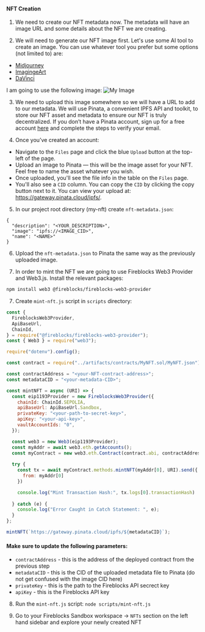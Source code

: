 #### NFT Creation


1. We need to create our NFT metadata now. The metadata will have an image URL and some details about the NFT we are creating.

2. We will need to generate our NFT image first.
Let's use some AI tool to create an image. You can use whatever tool you prefer but some options (not limited to) are:
  - [Midjourney](https://www.midjourney.com/explore?tab=hot)
  - [ImagingeArt](https://www.imagine.art/)
  - [DaVinci](https://davinci.ai/)

I am going to use the following image:
![My Image](/summer-school-workshop/images/my-nft-dog.png)

3. We need to upload this image somewhere so we will have a URL to add to our metadata. We will use Pinata, a convenient IPFS API and toolkit, to store our NFT asset and metadata to ensure our NFT is truly decentralized. If you don’t have a Pinata account, sign up for a free account [here](https://app.pinata.cloud/) and complete the steps to verify your email.

4. Once you’ve created an account:
  - Navigate to the `Files` page and click the blue `Upload` button at the top-left of the page.
  - Upload an image to Pinata — this will be the image asset for your NFT. Feel free to name the asset whatever you wish.
  - Once uploaded, you'll see the file info in the table on the `Files` page.
  - You'll also see a `CID` column. You can copy the `CID` by clicking the copy button next to it. You can view your upload at: https://gateway.pinata.cloud/ipfs/<CID>. 

5. In our project root directory (my-nft) create `nft-metadata.json`:

```shell
{
  "description": "<YOUR_DESCRIPTION>",
  "image": "ipfs://<IMAGE_CID>",
  "name": "<NAME>"
}
```

6. Upload the `nft-metadata.json` to Pinata the same way as the previously uploaded image.

7. In order to mint the NFT we are going to use Fireblocks Web3 Provider and Web3.js.
Install the relevant packages:
```bash
npm install web3 @fireblocks/fireblocks-web3-provider
```

7. Create `mint-nft.js` script in `scripts` directory:

```js
const {
  FireblocksWeb3Provider,
  ApiBaseUrl,
  ChainId,
} = require("@fireblocks/fireblocks-web3-provider");
const { Web3 } = require("web3");

require("dotenv").config();

const contract = require("../artifacts/contracts/MyNFT.sol/MyNFT.json");

const contractAddress = "<your-NFT-contract-address>";
const metadataCID = "<your-metadata-CID>";

const mintNFT = async (URI) => {
  const eip1193Provider = new FireblocksWeb3Provider({
    chainId: ChainId.SEPOLIA,
    apiBaseUrl: ApiBaseUrl.Sandbox,
    privateKey: "<your-path-to-secret-key>",
    apiKey: "<your-api-key>",
    vaultAccountIds: "0",
  });

  const web3 = new Web3(eip1193Provider);
  const myAddr = await web3.eth.getAccounts();
  const myContract = new web3.eth.Contract(contract.abi, contractAddress);
  
  try {
    const tx = await myContract.methods.mintNFT(myAddr[0], URI).send({
      from: myAddr[0]
    })

    console.log("Mint Transaction Hash:", tx.logs[0].transactionHash)
  
  } catch (e) {
    console.log("Error Caught in Catch Statement: ", e);
  }
};

mintNFT(`https://gateway.pinata.cloud/ipfs/${metadataCID}`);
```

#### Make sure to update the following parameters:
  - `contractAddress` - this is the address of the deployed contract from the previous step
  - `metadataCID` - this is the CID of the uploaded metadata file to Pinata (do not get confused with the image CID here)
  - `privateKey` - this is the path to the Fireblocks API secrect key 
  - `apiKey` - this is the Fireblocks API key

8. Run the `mint-nft.js` script:
`node scripts/mint-nft.js`

9. Go to your Fireblocks Sandbox workspace -> `NFTs` section on the left hand sidebar and explore your newly created NFT

